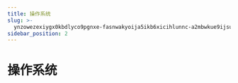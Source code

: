 ```yaml
---
title: 操作系统
slug: >-
  ynzowezexiygx0kbdlyco9pgnxe-fasnwakyoija5ikb6xicihlunnc-a2mbwkue9ijsukkwoqwcpnsjnzc-arodwdxx1i94i6k7dwgcif1pnvg-arodwd
sidebar_position: 2
---
```



# 操作系统

